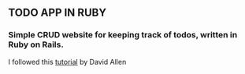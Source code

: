 ## TODO APP IN RUBY

### Simple CRUD website for keeping track of todos, written in Ruby on Rails.

I followed this [tutorial](https://medium.com/@deallen7/how-to-build-a-todo-app-in-rails-e6571fcccac3) by David Allen
